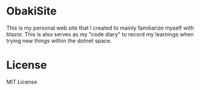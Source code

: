 # ObakiSite
This is my personal web site that I created to mainly familiarize myself with blazor. This is also serves as my "code diary" to record my learnings when trying new things within the dotnet space. 

# License
MIT License
